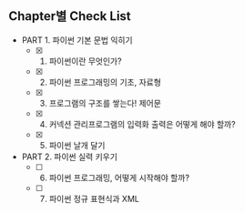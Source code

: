 ## Chapter별 Check List
- PART 1. 파이썬 기본 문법 익히기
   - [x] 1. 파이썬이란 무엇인가?
   - [x] 2. 파이썬 프로그래밍의 기초, 자료형
   - [x] 3. 프로그램의 구조를 쌓는다! 제어문
   - [x] 4. 커넥션 관리프로그램의 입력화 출력은 어떻게 해야 할까?
   - [x] 5. 파이썬 날개 달기   
- PART 2. 파이썬 실력 키우기
   - [ ] 6. 파이썬 프로그래밍, 어떻게 시작해야 할까?
   - [ ] 7. 파이썬 정규 표현식과 XML
